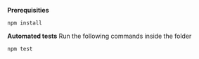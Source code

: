 **Prerequisities**

```
npm install

```

**Automated tests**
Run the following commands inside the folder

```
npm test

```
